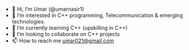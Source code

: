 - 👋 Hi, I’m Umar (@umarnasir1)
- 👀 I’m interested in C++ programming, Telecommunication & emerging technologies.
- 🌱 I’m currently learning C++ (upskilling in C++)
- 💞️ I’m looking to collaborate on C++ projects
- 📫 How to reach me umar021@gmail.com

<!---
umarnasir1/umarnasir1 is a ✨ special ✨ repository because its `README.md` (this file) appears on your GitHub profile.
You can click the Preview link to take a look at your changes.
--->
